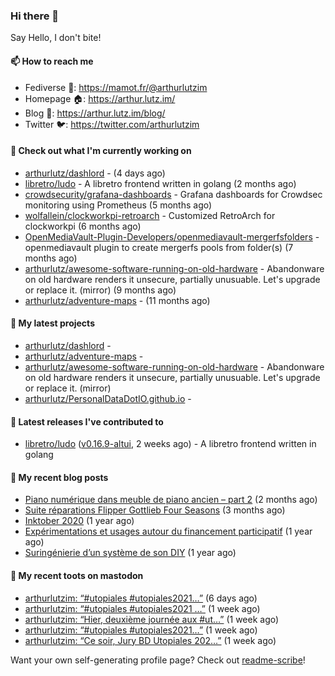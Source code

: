 ### Hi there 👋

Say Hello, I don't bite!

#### 📫 How to reach me

- Fediverse 🐘: https://mamot.fr/@arthurlutzim
- Homepage 🏠: https://arthur.lutz.im/
- Blog 📰: https://arthur.lutz.im/blog/
- Twitter 🐦: https://twitter.com/arthurlutzim

#### 👷 Check out what I'm currently working on

- [arthurlutz/dashlord](https://github.com/arthurlutz/dashlord) -  (4 days ago)
- [libretro/ludo](https://github.com/libretro/ludo) - A libretro frontend written in golang (2 months ago)
- [crowdsecurity/grafana-dashboards](https://github.com/crowdsecurity/grafana-dashboards) - Grafana dashboards for Crowdsec monitoring using Prometheus (5 months ago)
- [wolfallein/clockworkpi-retroarch](https://github.com/wolfallein/clockworkpi-retroarch) - Customized RetroArch for clockworkpi (6 months ago)
- [OpenMediaVault-Plugin-Developers/openmediavault-mergerfsfolders](https://github.com/OpenMediaVault-Plugin-Developers/openmediavault-mergerfsfolders) - openmediavault plugin to create mergerfs pools from folder(s) (7 months ago)
- [arthurlutz/awesome-software-running-on-old-hardware](https://github.com/arthurlutz/awesome-software-running-on-old-hardware) - Abandonware on old hardware renders it unsecure, partially unusuable. Let&#39;s upgrade or replace it. (mirror) (9 months ago)
- [arthurlutz/adventure-maps](https://github.com/arthurlutz/adventure-maps) -  (11 months ago)

#### 🌱 My latest projects

- [arthurlutz/dashlord](https://github.com/arthurlutz/dashlord) - 
- [arthurlutz/adventure-maps](https://github.com/arthurlutz/adventure-maps) - 
- [arthurlutz/awesome-software-running-on-old-hardware](https://github.com/arthurlutz/awesome-software-running-on-old-hardware) - Abandonware on old hardware renders it unsecure, partially unusuable. Let&#39;s upgrade or replace it. (mirror)
- [arthurlutz/PersonalDataDotIO.github.io](https://github.com/arthurlutz/PersonalDataDotIO.github.io) - 

#### 🔭 Latest releases I've contributed to

- [libretro/ludo](https://github.com/libretro/ludo) ([v0.16.9-altui](https://github.com/libretro/ludo/releases/tag/v0.16.9-altui), 2 weeks ago) - A libretro frontend written in golang

#### 📜 My recent blog posts

- [Piano numérique dans meuble de piano ancien – part 2](https://arthur.lutz.im/blog/2021/08/16/piano-numerique-dans-meuble-de-piano-ancien-part-2/) (2 months ago)
- [Suite réparations Flipper Gottlieb Four Seasons](https://arthur.lutz.im/blog/2021/07/19/suite-reparations-flipper-gottlieb-four-seasons/) (3 months ago)
- [Inktober 2020](https://arthur.lutz.im/blog/2020/11/09/inktober-2020/) (1 year ago)
- [Expérimentations et usages autour du financement participatif](https://arthur.lutz.im/blog/2020/09/21/experimentations-et-usages-autour-du-financement-participatif/) (1 year ago)
- [Suringénierie d’un système de son DIY](https://arthur.lutz.im/blog/2020/06/01/suringenierie-dun-systeme-de-son-diy/) (1 year ago)

#### 🐘 My recent toots on mastodon

- [arthurlutzim: “#utopiales #utopiales2021…”](https://mamot.fr/@arthurlutzim/107204059384545444) (6 days ago)
- [arthurlutzim: “#utopiales #utopiales2021 …”](https://mamot.fr/@arthurlutzim/107197786513959198) (1 week ago)
- [arthurlutzim: “Hier, deuxième journée aux #ut…”](https://mamot.fr/@arthurlutzim/107195027625729448) (1 week ago)
- [arthurlutzim: “#utopiales #utopiales2021…”](https://mamot.fr/@arthurlutzim/107185858144731214) (1 week ago)
- [arthurlutzim: “Ce soir, Jury BD Utopiales 202…”](https://mamot.fr/@arthurlutzim/107178780330764516) (1 week ago)

Want your own self-generating profile page? Check out [readme-scribe](https://github.com/muesli/readme-scribe)!
